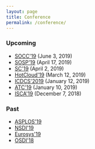 ```yaml
---
layout: page
title: Conference
permalink: /conference/
---
```


### Upcoming

- [SOCC'19](https://acmsocc.github.io/2019/) (June 3, 2019)
- [SOSP'19](https://sosp19.rcs.uwaterloo.ca/) (April 17, 2019)
- [SC'19](https://https://sc19.supercomputing.org/ ) (April 2, 2019)
- [HotCloud'19](https://www.usenix.org/conference/hotcloud19) (March 12, 2019)
- [ICDCS'2019](https://theory.utdallas.edu/ICDCS2019/cfp.html) (January 12, 2019)
- [ATC'19](https://www.usenix.org/conference/atc19/) (January 10, 2019)
- [ISCA'19](https://iscaconf.org/isca2019/index.html) (December 7, 2018)

### Past

- [ASPLOS'19](https://asplos-conference.org/program)
- [NSDI'19](https://www.usenix.org/conference/nsdi19/technical-sessions)
- [Eurosys'19](https://www.eurosys2019.org/program/accepted-papers/)
- [OSDI'18](https://www.usenix.org/conference/osdi18/technical-sessions)

